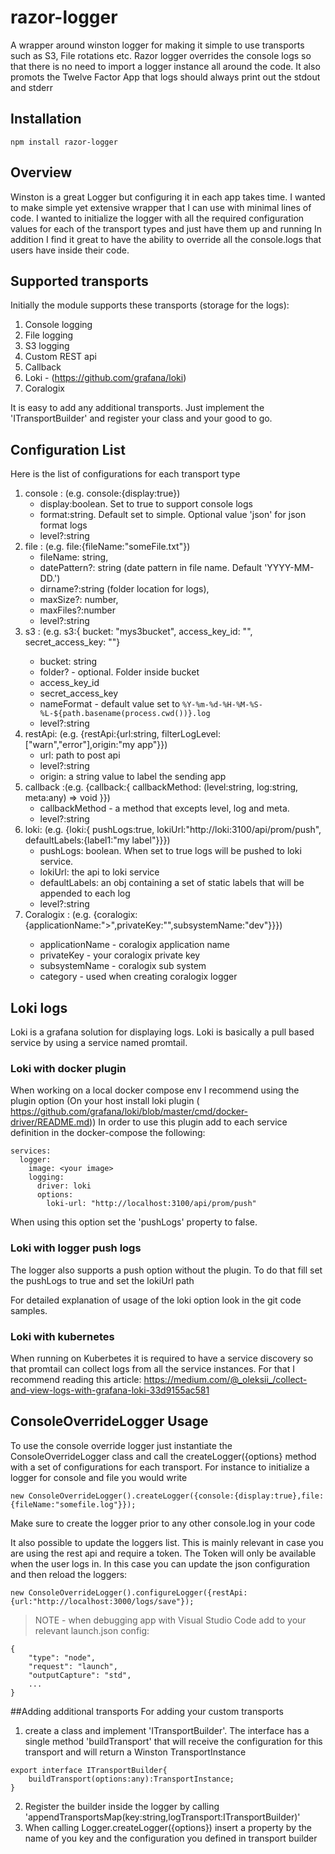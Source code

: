 # razor-logger

A wrapper around winston logger for making it simple to use transports such as S3, File rotations etc.
Razor logger overrides the console logs so that there is no need to import a logger instance all around the code.
It also promots the Twelve Factor App that logs should always print out the stdout and stderr

## Installation
```
npm install razor-logger
````
## Overview
Winston is a great Logger but configuring it in each app takes time. I wanted to make simple yet extensive wrapper that I can use with minimal lines of code. I wanted to initialize the logger with all the required configuration values for each of the transport types and just have them up and running
In addition I find it great to have the ability to override all the console.logs that users have inside their code. 

## Supported transports
Initially the module supports these transports (storage for the logs):
1. Console logging
2. File logging
3. S3 logging
4. Custom REST api
5. Callback
6. Loki - (https://github.com/grafana/loki)
7. Coralogix

It is easy to add any additional transports. Just implement the 'ITransportBuilder' and register your class and your good to go.

## Configuration List
Here is the list of configurations for each transport type
1. console : (e.g. console:{display:true})
    - display:boolean. Set to true to support console logs
    - format:string. Default set to simple. Optional value 'json' for json format logs
    - level?:string
2. file :  (e.g. file:{fileName:"someFile.txt"})
    - fileName: string, 
    - datePattern?: string (date pattern in file name. Default 'YYYY-MM-DD.') 
    - dirname?:string (folder location for logs),
    - maxSize?: number,
    - maxFiles?:number 
    - level?:string
3. s3 : (e.g. s3:{ bucket: "mys3bucket",  access_key_id: "<s3 access key>", secret_access_key: "<s3 secret>"} 
    - bucket: string
    - folder? - optional. Folder inside bucket
    - access_key_id
    - secret_access_key
    - nameFormat - default value set to `%Y-%m-%d-%H-%M-%S-%L-${path.basename(process.cwd())}.log`
    - level?:string
4. restApi: (e.g. {restApi:{url:string, filterLogLevel:["warn","error"],origin:"my app"}})
    - url: path to post api
    - level?:string
    - origin: a string value to label the sending app
5. callback :(e.g. {callback:{ callbackMethod: (level:string, log:string, meta:any) => void }})
    - callbackMethod - a method that excepts level, log and meta.
    - level?:string
6. loki:  (e.g. {loki:{ pushLogs:true, lokiUrl:"http://loki:3100/api/prom/push", defaultLabels:{label1:"my label"}}})
    - pushLogs: boolean. When set to true logs will be pushed to loki service. 
    - lokiUrl:  the api to loki service
    - defaultLabels: an obj containing a set of static labels that will be appended to each log
    - level?:string
7. Coralogix : (e.g. {coralogix:{applicationName:"<app name>>",privateKey:"<coralogix key>",subsystemName:"dev"}}})
    - applicationName - coralogix application name
    - privateKey - your coralogix private key
    - subsystemName - coralogix sub system
    - category - used when creating coralogix logger

## Loki logs
Loki is a grafana solution for displaying logs. Loki is basically a pull based service by using a service named promtail. 

### Loki with docker plugin
When working on a local docker compose env I recommend using the plugin option (On your host install loki plugin ( https://github.com/grafana/loki/blob/master/cmd/docker-driver/README.md))
In order to use this plugin add to each service definition in the docker-compose the following:
```
services:
  logger:
    image: <your image>
    logging:
      driver: loki
      options:
        loki-url: "http://localhost:3100/api/prom/push"
```
When using this option set the 'pushLogs' property to false. 

### Loki with logger push logs
The logger also supports a push option without the plugin. To do that fill set the pushLogs to true and set the lokiUrl path

For detailed explanation of usage of the loki option look in the git code samples.

### Loki with kubernetes
When running on Kuberbetes it is required to have a service discovery so that promtail can collect logs from all the service instances. For that I recommend reading this article:  https://medium.com/@_oleksii_/collect-and-view-logs-with-grafana-loki-33d9155ac581

## ConsoleOverrideLogger Usage
To use the console override logger just instantiate the ConsoleOverrideLogger class and call the createLogger({options} method with a set of configurations for each transport.
For instance to initialize a logger for console and file you would write

````
new ConsoleOverrideLogger().createLogger({console:{display:true},file:{fileName:"somefile.log"}});
````
Make sure to create the logger prior to any other console.log in your code

It also possible to update the loggers list. This is mainly relevant in case you are using the rest api and require a token. The Token will only be available when the user logs in. In this case you can update the json configuration and then reload the loggers:
```
new ConsoleOverrideLogger().configureLogger({restApi:{url:"http://localhost:3000/logs/save"});
```
>NOTE - when debugging app with Visual Studio Code add to your relevant launch.json config: 
```
{
    "type": "node",
    "request": "launch",
    "outputCapture": "std",
    ...
}
```

##Adding additional transports
For adding your custom transports
1. create a class and implement  'ITransportBuilder'. The interface has a single method 'buildTransport' that will receive the configuration for this transport and will return a Winston TransportInstance
````
export interface ITransportBuilder{
    buildTransport(options:any):TransportInstance;
}
````
2. Register the builder inside the logger by calling 'appendTransportsMap(key:string,logTransport:ITransportBuilder)'
3. When calling Logger.createLogger({options}) insert a property by the name of you key and the configuration you defined in transport builder  



